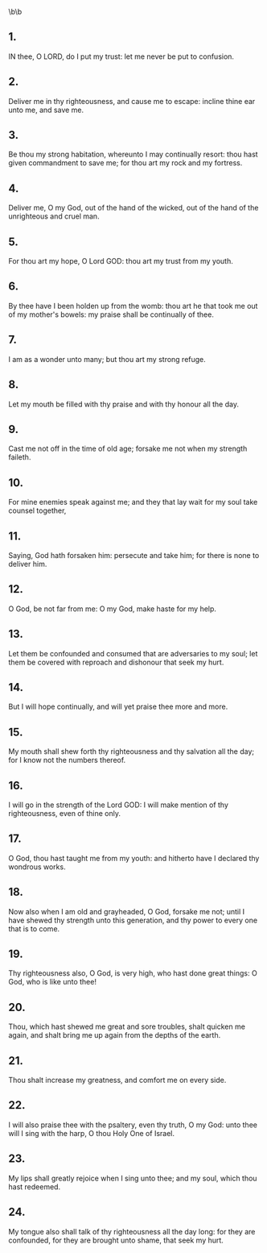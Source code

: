 \b\b
## 1.
IN thee, O LORD, do I put my trust: let me never be put to confusion.
## 2.
Deliver me in thy righteousness, and cause me to escape: incline thine ear unto me, and save me.
## 3.
Be thou my strong habitation, whereunto I may continually resort: thou hast given commandment to save me; for thou art my rock and my fortress.
## 4.
Deliver me, O my God, out of the hand of the wicked, out of the hand of the unrighteous and cruel man.
## 5.
For thou art my hope, O Lord GOD: thou art my trust from my youth.
## 6.
By thee have I been holden up from the womb: thou art he that took me out of my mother's bowels: my praise shall be continually of thee.
## 7.
I am as a wonder unto many; but thou art my strong refuge.
## 8.
Let my mouth be filled with thy praise and with thy honour all the day.
## 9.
Cast me not off in the time of old age; forsake me not when my strength faileth.
## 10.
For mine enemies speak against me; and they that lay wait for my soul take counsel together,
## 11.
Saying, God hath forsaken him: persecute and take him; for there is none to deliver him.
## 12.
O God, be not far from me: O my God, make haste for my help.
## 13.
Let them be confounded and consumed that are adversaries to my soul; let them be covered with reproach and dishonour that seek my hurt.
## 14.
But I will hope continually, and will yet praise thee more and more.
## 15.
My mouth shall shew forth thy righteousness and thy salvation all the day; for I know not the numbers thereof.
## 16.
I will go in the strength of the Lord GOD: I will make mention of thy righteousness, even of thine only.
## 17.
O God, thou hast taught me from my youth: and hitherto have I declared thy wondrous works.
## 18.
Now also when I am old and grayheaded, O God, forsake me not; until I have shewed thy strength unto this generation, and thy power to every one that is to come.
## 19.
Thy righteousness also, O God, is very high, who hast done great things: O God, who is like unto thee!
## 20.
Thou, which hast shewed me great and sore troubles, shalt quicken me again, and shalt bring me up again from the depths of the earth.
## 21.
Thou shalt increase my greatness, and comfort me on every side.
## 22.
I will also praise thee with the psaltery, even thy truth, O my God: unto thee will I sing with the harp, O thou Holy One of Israel.
## 23.
My lips shall greatly rejoice when I sing unto thee; and my soul, which thou hast redeemed.
## 24.
My tongue also shall talk of thy righteousness all the day long: for they are confounded, for they are brought unto shame, that seek my hurt.
